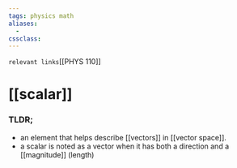 ```yaml
---
tags: physics math
aliases: 
  - 
cssclass: 
---
```

`relevant links`[[PHYS 110]]

 # [[scalar]]

### TLDR;
- an element that helps describe [[vectors]] in [[vector space]]. 
- a scalar is noted as a vector when it has both a direction and a [[magnitude]] (length)